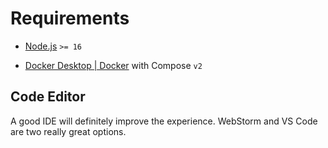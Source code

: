# Requirements

- [Node.js](https://nodejs.org/) `>= 16` 

- [Docker Desktop | Docker](https://www.docker.com/products/docker-desktop/) with Compose `v2`

## Code Editor

A good IDE will definitely improve the experience. WebStorm and VS Code are two really great options.
